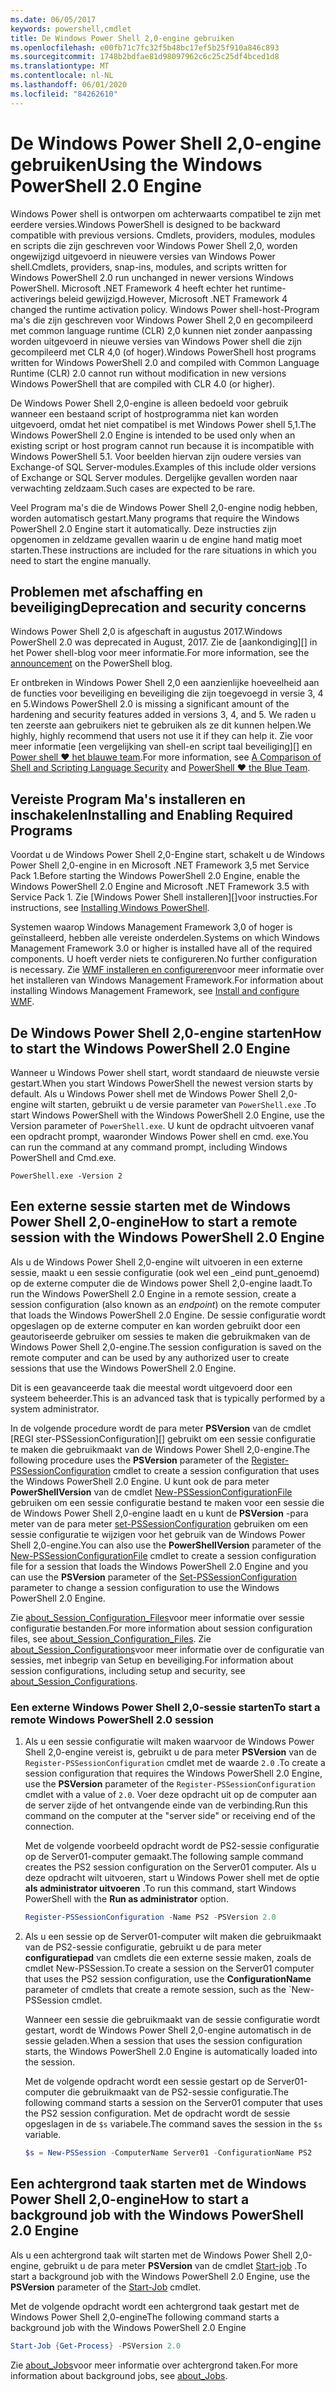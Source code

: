 ```yaml
---
ms.date: 06/05/2017
keywords: powershell,cmdlet
title: De Windows Power Shell 2,0-engine gebruiken
ms.openlocfilehash: e00fb71c7fc32f5b48bc17ef5b25f910a846c893
ms.sourcegitcommit: 1748b2bdfae81d98097962c6c25c25df4bced1d8
ms.translationtype: MT
ms.contentlocale: nl-NL
ms.lasthandoff: 06/01/2020
ms.locfileid: "84262610"
---
```

# <a name="using-the-windows-powershell-20-engine"></a><span data-ttu-id="f4fbe-103">De Windows Power Shell 2,0-engine gebruiken</span><span class="sxs-lookup"><span data-stu-id="f4fbe-103">Using the Windows PowerShell 2.0 Engine</span></span>

<span data-ttu-id="f4fbe-104">Windows Power shell is ontworpen om achterwaarts compatibel te zijn met eerdere versies.</span><span class="sxs-lookup"><span data-stu-id="f4fbe-104">Windows PowerShell is designed to be backward compatible with previous versions.</span></span> <span data-ttu-id="f4fbe-105">Cmdlets, providers, modules, modules en scripts die zijn geschreven voor Windows Power Shell 2,0, worden ongewijzigd uitgevoerd in nieuwere versies van Windows Power shell.</span><span class="sxs-lookup"><span data-stu-id="f4fbe-105">Cmdlets, providers, snap-ins, modules, and scripts written for Windows PowerShell 2.0 run unchanged in newer versions Windows PowerShell.</span></span> <span data-ttu-id="f4fbe-106">Microsoft .NET Framework 4 heeft echter het runtime-activerings beleid gewijzigd.</span><span class="sxs-lookup"><span data-stu-id="f4fbe-106">However, Microsoft .NET Framework 4 changed the runtime activation policy.</span></span>
<span data-ttu-id="f4fbe-107">Windows Power shell-host-Program ma's die zijn geschreven voor Windows Power Shell 2,0 en gecompileerd met common language runtime (CLR) 2,0 kunnen niet zonder aanpassing worden uitgevoerd in nieuwe versies van Windows Power shell die zijn gecompileerd met CLR 4,0 (of hoger).</span><span class="sxs-lookup"><span data-stu-id="f4fbe-107">Windows PowerShell host programs written for Windows PowerShell 2.0 and compiled with Common Language Runtime (CLR) 2.0 cannot run without modification in new versions Windows PowerShell that are compiled with CLR 4.0 (or higher).</span></span>

<span data-ttu-id="f4fbe-108">De Windows Power Shell 2,0-engine is alleen bedoeld voor gebruik wanneer een bestaand script of hostprogramma niet kan worden uitgevoerd, omdat het niet compatibel is met Windows Power shell 5,1.</span><span class="sxs-lookup"><span data-stu-id="f4fbe-108">The Windows PowerShell 2.0 Engine is intended to be used only when an existing script or host program cannot run because it is incompatible with Windows PowerShell 5.1.</span></span> <span data-ttu-id="f4fbe-109">Voor beelden hiervan zijn oudere versies van Exchange-of SQL Server-modules.</span><span class="sxs-lookup"><span data-stu-id="f4fbe-109">Examples of this include older versions of Exchange or SQL Server modules.</span></span> <span data-ttu-id="f4fbe-110">Dergelijke gevallen worden naar verwachting zeldzaam.</span><span class="sxs-lookup"><span data-stu-id="f4fbe-110">Such cases are expected to be rare.</span></span>

<span data-ttu-id="f4fbe-111">Veel Program ma's die de Windows Power Shell 2,0-engine nodig hebben, worden automatisch gestart.</span><span class="sxs-lookup"><span data-stu-id="f4fbe-111">Many programs that require the Windows PowerShell 2.0 Engine start it automatically.</span></span> <span data-ttu-id="f4fbe-112">Deze instructies zijn opgenomen in zeldzame gevallen waarin u de engine hand matig moet starten.</span><span class="sxs-lookup"><span data-stu-id="f4fbe-112">These instructions are included for the rare situations in which you need to start the engine manually.</span></span>

## <a name="deprecation-and-security-concerns"></a><span data-ttu-id="f4fbe-113">Problemen met afschaffing en beveiliging</span><span class="sxs-lookup"><span data-stu-id="f4fbe-113">Deprecation and security concerns</span></span>

<span data-ttu-id="f4fbe-114">Windows Power Shell 2,0 is afgeschaft in augustus 2017.</span><span class="sxs-lookup"><span data-stu-id="f4fbe-114">Windows PowerShell 2.0 was deprecated in August, 2017.</span></span> <span data-ttu-id="f4fbe-115">Zie de [aankondiging][] in het Power shell-blog voor meer informatie.</span><span class="sxs-lookup"><span data-stu-id="f4fbe-115">For more information, see the [announcement][] on the PowerShell blog.</span></span>

<span data-ttu-id="f4fbe-116">Er ontbreken in Windows Power Shell 2,0 een aanzienlijke hoeveelheid aan de functies voor beveiliging en beveiliging die zijn toegevoegd in versie 3, 4 en 5.</span><span class="sxs-lookup"><span data-stu-id="f4fbe-116">Windows PowerShell 2.0 is missing a significant amount of the hardening and security features added in versions 3, 4, and 5.</span></span> <span data-ttu-id="f4fbe-117">We raden u ten zeerste aan gebruikers niet te gebruiken als ze dit kunnen helpen.</span><span class="sxs-lookup"><span data-stu-id="f4fbe-117">We highly, highly recommend that users not use it if they can help it.</span></span> <span data-ttu-id="f4fbe-118">Zie voor meer informatie [een vergelijking van shell-en script taal beveiliging][] en [Power shell ♥ het blauwe team][blueteam].</span><span class="sxs-lookup"><span data-stu-id="f4fbe-118">For more information, see [A Comparison of Shell and Scripting Language Security][] and [PowerShell ♥ the Blue Team][blueteam].</span></span>

## <a name="installing-and-enabling-required-programs"></a><span data-ttu-id="f4fbe-119">Vereiste Program Ma's installeren en inschakelen</span><span class="sxs-lookup"><span data-stu-id="f4fbe-119">Installing and Enabling Required Programs</span></span>

<span data-ttu-id="f4fbe-120">Voordat u de Windows Power Shell 2,0-Engine start, schakelt u de Windows Power Shell 2,0-engine in en Microsoft .NET Framework 3,5 met Service Pack 1.</span><span class="sxs-lookup"><span data-stu-id="f4fbe-120">Before starting the Windows PowerShell 2.0 Engine, enable the Windows PowerShell 2.0 Engine and Microsoft .NET Framework 3.5 with Service Pack 1.</span></span> <span data-ttu-id="f4fbe-121">Zie [Windows Power Shell installeren][]voor instructies.</span><span class="sxs-lookup"><span data-stu-id="f4fbe-121">For instructions, see [Installing Windows PowerShell][].</span></span>

<span data-ttu-id="f4fbe-122">Systemen waarop Windows Management Framework 3,0 of hoger is geïnstalleerd, hebben alle vereiste onderdelen.</span><span class="sxs-lookup"><span data-stu-id="f4fbe-122">Systems on which Windows Management Framework 3.0 or higher is installed have all of the required components.</span></span> <span data-ttu-id="f4fbe-123">U hoeft verder niets te configureren.</span><span class="sxs-lookup"><span data-stu-id="f4fbe-123">No further configuration is necessary.</span></span> <span data-ttu-id="f4fbe-124">Zie [WMF installeren en configureren][]voor meer informatie over het installeren van Windows Management Framework.</span><span class="sxs-lookup"><span data-stu-id="f4fbe-124">For information about installing Windows Management Framework, see [Install and configure WMF][].</span></span>

## <a name="how-to-start-the-windows-powershell-20-engine"></a><span data-ttu-id="f4fbe-125">De Windows Power Shell 2,0-engine starten</span><span class="sxs-lookup"><span data-stu-id="f4fbe-125">How to start the Windows PowerShell 2.0 Engine</span></span>

<span data-ttu-id="f4fbe-126">Wanneer u Windows Power shell start, wordt standaard de nieuwste versie gestart.</span><span class="sxs-lookup"><span data-stu-id="f4fbe-126">When you start Windows PowerShell the newest version starts by default.</span></span> <span data-ttu-id="f4fbe-127">Als u Windows Power shell met de Windows Power Shell 2,0-engine wilt starten, gebruikt u de versie parameter van `PowerShell.exe` .</span><span class="sxs-lookup"><span data-stu-id="f4fbe-127">To start Windows PowerShell with the Windows PowerShell 2.0 Engine, use the Version parameter of `PowerShell.exe`.</span></span> <span data-ttu-id="f4fbe-128">U kunt de opdracht uitvoeren vanaf een opdracht prompt, waaronder Windows Power shell en cmd. exe.</span><span class="sxs-lookup"><span data-stu-id="f4fbe-128">You can run the command at any command prompt, including Windows PowerShell and Cmd.exe.</span></span>

```
PowerShell.exe -Version 2
```

## <a name="how-to-start-a-remote-session-with-the-windows-powershell-20-engine"></a><span data-ttu-id="f4fbe-129">Een externe sessie starten met de Windows Power Shell 2,0-engine</span><span class="sxs-lookup"><span data-stu-id="f4fbe-129">How to start a remote session with the Windows PowerShell 2.0 Engine</span></span>

<span data-ttu-id="f4fbe-130">Als u de Windows Power Shell 2,0-engine wilt uitvoeren in een externe sessie, maakt u een sessie configuratie (ook wel een _eind punt_genoemd) op de externe computer die de Windows power Shell 2,0-engine laadt.</span><span class="sxs-lookup"><span data-stu-id="f4fbe-130">To run the Windows PowerShell 2.0 Engine in a remote session, create a session configuration (also known as an _endpoint_) on the remote computer that loads the Windows PowerShell 2.0 Engine.</span></span> <span data-ttu-id="f4fbe-131">De sessie configuratie wordt opgeslagen op de externe computer en kan worden gebruikt door een geautoriseerde gebruiker om sessies te maken die gebruikmaken van de Windows Power Shell 2,0-engine.</span><span class="sxs-lookup"><span data-stu-id="f4fbe-131">The session configuration is saved on the remote computer and can be used by any authorized user to create sessions that use the Windows PowerShell 2.0 Engine.</span></span>

<span data-ttu-id="f4fbe-132">Dit is een geavanceerde taak die meestal wordt uitgevoerd door een systeem beheerder.</span><span class="sxs-lookup"><span data-stu-id="f4fbe-132">This is an advanced task that is typically performed by a system administrator.</span></span>

<span data-ttu-id="f4fbe-133">In de volgende procedure wordt de para meter **PSVersion** van de cmdlet [REGI ster-PSSessionConfiguration][] gebruikt om een sessie configuratie te maken die gebruikmaakt van de Windows Power Shell 2,0-engine.</span><span class="sxs-lookup"><span data-stu-id="f4fbe-133">The following procedure uses the **PSVersion** parameter of the [Register-PSSessionConfiguration][] cmdlet to create a session configuration that uses the Windows PowerShell 2.0 Engine.</span></span> <span data-ttu-id="f4fbe-134">U kunt ook de para meter **PowerShellVersion** van de cmdlet [New-PSSessionConfigurationFile][] gebruiken om een sessie configuratie bestand te maken voor een sessie die de Windows Power Shell 2,0-engine laadt en u kunt de **PSVersion** -para meter van de para meter [set-PSSessionConfiguration][] gebruiken om een sessie configuratie te wijzigen voor het gebruik van de Windows Power Shell 2,0-engine.</span><span class="sxs-lookup"><span data-stu-id="f4fbe-134">You can also use the **PowerShellVersion** parameter of the [New-PSSessionConfigurationFile][] cmdlet to create a session configuration file for a session that loads the Windows PowerShell 2.0 Engine and you can use the **PSVersion** parameter of the [Set-PSSessionConfiguration][] parameter to change a session configuration to use the Windows PowerShell 2.0 Engine.</span></span>

<span data-ttu-id="f4fbe-135">Zie [about_Session_Configuration_Files][]voor meer informatie over sessie configuratie bestanden.</span><span class="sxs-lookup"><span data-stu-id="f4fbe-135">For more information about session configuration files, see [about_Session_Configuration_Files][].</span></span>
<span data-ttu-id="f4fbe-136">Zie [about_Session_Configurations][]voor meer informatie over de configuratie van sessies, met inbegrip van Setup en beveiliging.</span><span class="sxs-lookup"><span data-stu-id="f4fbe-136">For information about session configurations, including setup and security, see [about_Session_Configurations][].</span></span>

### <a name="to-start-a-remote-windows-powershell-20-session"></a><span data-ttu-id="f4fbe-137">Een externe Windows Power Shell 2,0-sessie starten</span><span class="sxs-lookup"><span data-stu-id="f4fbe-137">To start a remote Windows PowerShell 2.0 session</span></span>

1. <span data-ttu-id="f4fbe-138">Als u een sessie configuratie wilt maken waarvoor de Windows Power Shell 2,0-engine vereist is, gebruikt u de para meter **PSVersion** van de `Register-PSSessionConfiguration` cmdlet met de waarde `2.0` .</span><span class="sxs-lookup"><span data-stu-id="f4fbe-138">To create a session configuration that requires the Windows PowerShell 2.0 Engine, use the **PSVersion** parameter of the `Register-PSSessionConfiguration` cmdlet with a value of `2.0`.</span></span>
   <span data-ttu-id="f4fbe-139">Voer deze opdracht uit op de computer aan de server zijde of het ontvangende einde van de verbinding.</span><span class="sxs-lookup"><span data-stu-id="f4fbe-139">Run this command on the computer at the "server side" or receiving end of the connection.</span></span>

   <span data-ttu-id="f4fbe-140">Met de volgende voorbeeld opdracht wordt de PS2-sessie configuratie op de Server01-computer gemaakt.</span><span class="sxs-lookup"><span data-stu-id="f4fbe-140">The following sample command creates the PS2 session configuration on the Server01 computer.</span></span> <span data-ttu-id="f4fbe-141">Als u deze opdracht wilt uitvoeren, start u Windows Power shell met de optie **als administrator uitvoeren** .</span><span class="sxs-lookup"><span data-stu-id="f4fbe-141">To run this command, start Windows PowerShell with the **Run as administrator** option.</span></span>

   ```powershell
   Register-PSSessionConfiguration -Name PS2 -PSVersion 2.0
   ```

1. <span data-ttu-id="f4fbe-142">Als u een sessie op de Server01-computer wilt maken die gebruikmaakt van de PS2-sessie configuratie, gebruikt u de para meter **configuratiepad** van cmdlets die een externe sessie maken, zoals de cmdlet New-PSSession.</span><span class="sxs-lookup"><span data-stu-id="f4fbe-142">To create a session on the Server01 computer that uses the PS2 session configuration, use the **ConfigurationName** parameter of cmdlets that create a remote session, such as the \`New-PSSession cmdlet.</span></span>

   <span data-ttu-id="f4fbe-143">Wanneer een sessie die gebruikmaakt van de sessie configuratie wordt gestart, wordt de Windows Power Shell 2,0-engine automatisch in de sessie geladen.</span><span class="sxs-lookup"><span data-stu-id="f4fbe-143">When a session that uses the session configuration starts, the Windows PowerShell 2.0 Engine is automatically loaded into the session.</span></span>

   <span data-ttu-id="f4fbe-144">Met de volgende opdracht wordt een sessie gestart op de Server01-computer die gebruikmaakt van de PS2-sessie configuratie.</span><span class="sxs-lookup"><span data-stu-id="f4fbe-144">The following command starts a session on the Server01 computer that uses the PS2 session configuration.</span></span> <span data-ttu-id="f4fbe-145">Met de opdracht wordt de sessie opgeslagen in de `$s` variabele.</span><span class="sxs-lookup"><span data-stu-id="f4fbe-145">The command saves the session in the `$s` variable.</span></span>

   ```powershell
   $s = New-PSSession -ComputerName Server01 -ConfigurationName PS2
   ```

## <a name="how-to-start-a-background-job-with-the-windows-powershell-20-engine"></a><span data-ttu-id="f4fbe-146">Een achtergrond taak starten met de Windows Power Shell 2,0-engine</span><span class="sxs-lookup"><span data-stu-id="f4fbe-146">How to start a background job with the Windows PowerShell 2.0 Engine</span></span>

<span data-ttu-id="f4fbe-147">Als u een achtergrond taak wilt starten met de Windows Power Shell 2,0-engine, gebruikt u de para meter **PSVersion** van de cmdlet [Start-job][] .</span><span class="sxs-lookup"><span data-stu-id="f4fbe-147">To start a background job with the Windows PowerShell 2.0 Engine, use the **PSVersion** parameter of the [Start-Job][] cmdlet.</span></span>

<span data-ttu-id="f4fbe-148">Met de volgende opdracht wordt een achtergrond taak gestart met de Windows Power Shell 2,0-engine</span><span class="sxs-lookup"><span data-stu-id="f4fbe-148">The following command starts a background job with the Windows PowerShell 2.0 Engine</span></span>

```powershell
Start-Job {Get-Process} -PSVersion 2.0
```

<span data-ttu-id="f4fbe-149">Zie [about_Jobs][]voor meer informatie over achtergrond taken.</span><span class="sxs-lookup"><span data-stu-id="f4fbe-149">For more information about background jobs, see [about_Jobs][].</span></span>

<!-- link references -->
[Announcement]: https://devblogs.microsoft.com/powershell/windows-powershell-2-0-deprecation/
[announcement]: https://devblogs.microsoft.com/powershell/windows-powershell-2-0-deprecation/
[Een vergelijking van de beveiliging van shell-en script taal]: https://devblogs.microsoft.com/powershell/a-comparison-of-shell-and-scripting-language-security/
[A Comparison of Shell and Scripting Language Security]: https://devblogs.microsoft.com/powershell/a-comparison-of-shell-and-scripting-language-security/
[blueteam]: https://devblogs.microsoft.com/powershell/powershell-the-blue-team/
[Windows PowerShell installeren]: install/Installing-Windows-PowerShell.md
[Installing Windows PowerShell]: install/Installing-Windows-PowerShell.md
[WMF installeren en configureren]: wmf/setup/install-configure.md
[Install and configure WMF]: wmf/setup/install-configure.md
[Register-PSSessionConfiguration]: /powershell/module/Microsoft.PowerShell.Core/Register-PSSessionConfiguration
[New-PSSessionConfigurationFile]: /powershell/module/Microsoft.PowerShell.Core/New-PSSessionConfiguration
[Set-PSSessionConfiguration]: /powershell/module/Microsoft.PowerShell.Core/Set-PSSessionConfiguration
[about_Session_Configuration_Files]: /powershell/module/Microsoft.PowerShell.Core/about/about_Session_Configuration_Files
[about_Session_Configurations]: /powershell/module/Microsoft.PowerShell.Core/about/about_Session_Configurations
[Begin taak]: /powershell/module/microsoft.powershell.core/start-job
[Start-Job]: /powershell/module/microsoft.powershell.core/start-job
[about_Jobs]: /powershell/module/microsoft.powershell.core/about/about_jobs
